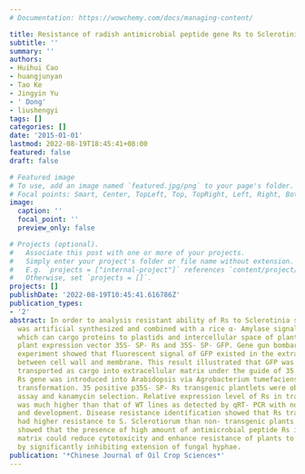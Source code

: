 ```yaml
---
# Documentation: https://wowchemy.com/docs/managing-content/

title: Resistance of radish antimicrobial peptide gene Rs to Sclerotinia sclerotiorum
subtitle: ''
summary: ''
authors:
- Huihui Cao
- huangjunyan
- Tao Ke
- Jingyin Yu
- ' Dong'
- liushengyi
tags: []
categories: []
date: '2015-01-01'
lastmod: 2022-08-19T18:45:41+08:00
featured: false
draft: false

# Featured image
# To use, add an image named `featured.jpg/png` to your page's folder.
# Focal points: Smart, Center, TopLeft, Top, TopRight, Left, Right, BottomLeft, Bottom, BottomRight.
image:
  caption: ''
  focal_point: ''
  preview_only: false

# Projects (optional).
#   Associate this post with one or more of your projects.
#   Simply enter your project's folder or file name without extension.
#   E.g. `projects = ["internal-project"]` references `content/project/deep-learning/index.md`.
#   Otherwise, set `projects = []`.
projects: []
publishDate: '2022-08-19T10:45:41.616786Z'
publication_types:
- '2'
abstract: In order to analysis resistant ability of Rs to Sclerotinia sclerotiorum,Rs
  was artificial synthesized and combined with a rice α- Amylase signal peptide αAmy3SP
  which can cargo proteins to plastids and intercellular space of plant cells to construct
  plant expression vector 35S- SP- Rs and 35S- SP- GFP. Gene gun bombardment onion
  experiment showed that fluorescent signal of GFP existed in the extracellular matrix
  between cell wall and membrane. This result illustrated that GFP was effectively
  transported as cargo into extracellular matrix under the guide of 35 S and αAmy3SP.
  Rs gene was introduced into Arabidopsis via Agrobacterium tumefaciens- mediated
  transformation. 35 positive p35S- SP- Rs transgenic plantlets were obtained by PCR
  assay and kanamycin selection. Relative expression level of Rs in transgenic Arabidopsis
  was much higher than that of WT lines as detected by qRT- PCR with normal growth
  and development. Disease resistance identification showed that Rs transgenic plants
  had higher resistance to S. Sclerotiorum than non- transgenic plants. This study
  showed that the presence of high amount of antimicrobial peptide Rs in extracellular
  matrix could reduce cytotoxicity and enhance resistance of plants to S. sclerotiorum
  by significantly inhibiting extension of fungal hyphae.
publication: '*Chinese Journal of Oil Crop Sciences*'
---
```

